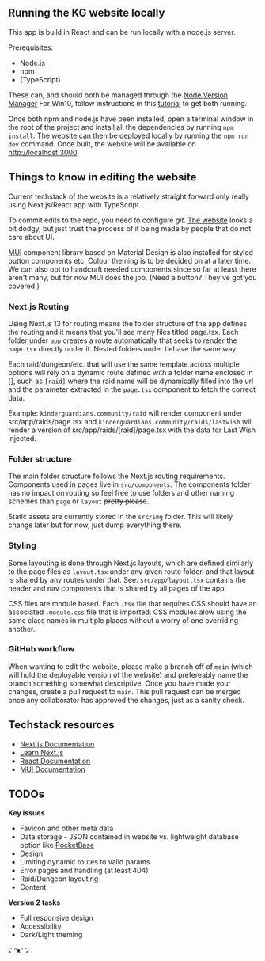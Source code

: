 ## Running the KG website locally

This app is build in React and can be run locally with a node.js server.

Prerequisites:

- Node.js
- npm
- (TypeScript)

These can, and should both be managed through the [Node Version Manager](https://github.com/nvm-sh/nvm)
For Win10, follow instructions in this [tutorial](https://www.freecodecamp.org/news/nvm-for-windows-how-to-download-and-install-node-version-manager-in-windows-10/) to get both running.

Once both npm and node.js have been installed, open a terminal window in the root of the project and install all the dependencies by running `npm install`. The website can then be deployed locally by running the `npm run dev` command. Once built, the website will be available on [http://localhost:3000](http://localhost:3000).

## Things to know in editing the website

Current techstack of the website is a relatively straight forward only really using Next.js/React app with TypeScript.

To commit edits to the repo, you need to configure *git*. [The website](https://git-scm.com/downloads) looks a bit dodgy, but just trust the process of it being made by people that do not care about UI.

[MUI](https://mui.com) component library based on Material Design is also installed for styled button components etc. Colour theming is to be decided on at a later time. We can also opt to handcraft needed components since so far at least there aren't many, but for now MUI does the job. (Need a button? They've got you covered.)

### Next.js Routing

Using Next.js 13 for routing means the folder structure of the app defines the routing and it means that you'll see many files titled page.tsx. Each folder under `app` creates a route automatically that seeks to render the `page.tsx` directly under it. Nested folders under behave the same way.

Each raid/dungeon/etc. that will use the same template across multiple options will rely on a dynamic route defined with a folder name enclosed in [], such as `[raid]` where the raid name will be dynamically filled into the url and the parameter extracted in the `page.tsx` component to fetch the correct data.

Example:
`kinderguardians.community/raid` will render component under src/app/raids/page.tsx and `kinderguardians.community/raids/lastwish` will render a version of src/app/raids/[raid]/page.tsx with the data for Last Wish injected.

### Folder structure

The main folder structure follows the Next.js routing requirements. Components used in pages live in `src/components`. The components folder has no impact on routing so feel free to use folders and other naming schemes than `page` or `layout` ~~pretty please~~.

Static assets are currently stored in the `src/img` folder. This will likely change later but for now, just dump everything there.

### Styling

Some layouting is done through Next.js layouts, which are defined similarly to the page files as `layout.tsx` under any given route folder, and that layout is shared by any routes under that. See: `src/app/layout.tsx` contains the header and nav components that is shared by all pages of the app.

CSS files are module based. Each `.tsx` file that requires CSS should have an associated `.module.css` file that is imported. CSS modules alow using the same class names in multiple places without a worry of one overriding another.

### GitHub workflow

When wanting to edit the website, please make a branch off of `main` (which will hold the deployable version of the website) and prefereably name the branch something somewhat descriptive. Once you have made your changes, create a pull request to `main`. This pull request can be merged once any collaborator has approved the changes, just as a sanity check.

## Techstack resources

- [Next.js Documentation](https://nextjs.org/docs)
- [Learn Next.js](https://nextjs.org/learn)
- [React Documentation](https://react.dev/)
- [MUI Documentation](https://mui.com)

## TODOs

**Key issues**

- Favicon and other meta data
- Data storage - JSON contained in website vs. lightweight database option like [PocketBase](https://pocketbase.io/)
- Design
- Limiting dynamic routes to valid params
- Error pages and handling (at least 404)
- Raid/Dungeon layouting
- Content

**Version 2 tasks**

- Full responsive design
- Accessibility
- Dark/Light theming

ʕ ᵔᴥᵔ ʔ
